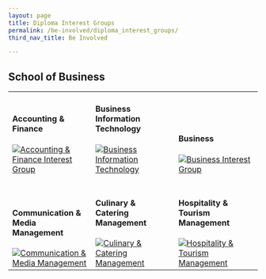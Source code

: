 ```yaml
---
layout: page
title: Diploma Interest Groups
permalink: /be-involved/diploma_interest_groups/
third_nav_title: Be Involved

---
```


## School of Business

<div>
    <table>
        <tr>
            <td style="width:33%; vertical-align:bottom; border:none"><h4>Accounting & Finance</h4>
                <a href="https://www.instagram.com/tp.anf/" target="_blank">
                    <image src="{{site.baseurl}}/images/CCA_afig.jpg" style="display:block;margin-left:auto;margin-right:auto;" alt="Accounting & Finance Interest Group">
                    </image>
                </a>
            </td>
            <td style="width:33%; vertical-align:bottom; border:none"><h4>Business Information Technology</h4>
                <a href="https://www.instagram.com/tpbitcampus/" target="_blank">
                    <image src="{{site.baseurl}}/images/CCA_bitig.jpg" style="display:block;margin-left:auto;margin-right:auto;" alt="Business Information Technology">
                    </image>
                </a>
            </td>
            <td style="width:33%; vertical-align:bottom; border:none"><h4>Business</h4>
                <a href="https://www.instagram.com/tp_bus/" target="_blank">
                    <image src="{{site.baseurl}}/images/CCA_big.jpg" style="display:block;margin-left:auto;margin-right:auto;" alt="Business Interest Group">
                    </image>
                </a>
            </td>
        </tr>
        <tr>
            <td style="width:33%; vertical-align:bottom; border:none"><br><h4>Communication & Media Management</h4>
                <a href="https://www.instagram.com/team_cmm/" target="_blank">
                    <image src="{{site.baseurl}}/images/CCA_cmmig.jpg" style="display:block;margin-left:auto;margin-right:auto;" alt="Communication & Media Management">
                    </image>
                </a>
            </td>
            <td style="width:33%; vertical-align:bottom; border:none"><br><h4>Culinary & Catering Management</h4>
                <a href="https://www.instagram.com/tp_ccm/" target="_blank">
                    <image src="{{site.baseurl}}/images/CCA_ccmig.jpg" style="display:block;margin-left:auto;margin-right:auto;" alt="Culinary & Catering Management">
                    </image>
                </a>
            </td>
            <td style="width:33%; vertical-align:bottom; border:none"><br><h4>Hospitality & Tourism Management</h4>
                <a href="https://www.instagram.com/tphtm/" target="_blank">
                    <image src="{{site.baseurl}}/images/CCA_htmig.jpg" style="display:block;margin-left:auto;margin-right:auto;" alt="Hospitality & Tourism Management">
                    </image>
                </a>
            </td>
        </tr>
    </table>
</div>